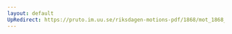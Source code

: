 ```yaml
---
layout: default
UpRedirect: https://pruto.im.uu.se/riksdagen-motions-pdf/1868/mot_1868__ak__90/mot_1868__ak__90-001.pdf
---
```

